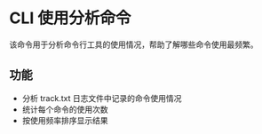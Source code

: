 # CLI 使用分析命令

该命令用于分析命令行工具的使用情况，帮助了解哪些命令使用最频繁。

## 功能

-   分析 track.txt 日志文件中记录的命令使用情况
-   统计每个命令的使用次数
-   按使用频率排序显示结果
